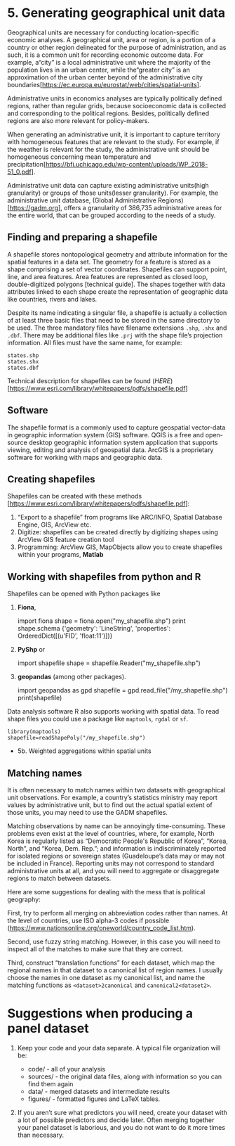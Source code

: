 # 5. Generating geographical unit data


Geographical units are necessary for conducting location-specific economic analyses. A geographical unit, area or region, is a portion of a country or other region delineated for the purpose of administration, and as such, it is a common unit for recording economic outcome data.  For example, a“city” is a local administrative unit where the majority of the population lives in an urban center, while the“greater city” is an approximation of the urban center beyond of the administrative city boundaries[https://ec.europa.eu/eurostat/web/cities/spatial-units].

 Administrative units in economics analyses are typically politically defined regions, rather than regular grids, because socioeconomic data is collected and corresponding to the political regions. Besides, politically defined regions are also more relevant for policy-makers.

 When generating an administrative unit, it is important to capture territory with homogeneous features that are relevant to the study. For example, if the weather is relevant for the study, the administrative unit should be homogeneous concerning mean temperature and precipitation[https://bfi.uchicago.edu/wp-content/uploads/WP_2018-51_0.pdf].

 Administrative unit data can capture existing administrative units(high granularity) or groups of those units(lesser granularity). For example, the administrative unit database, (Global Administrative Regions)[https://gadm.org], offers a granularity of 386,735 administrative areas for the entire world, that can be grouped according to the needs of a study.


## Finding and preparing a shapefile


A shapefile stores nontopological geometry and attribute information for the spatial features in a data set. The geometry for a feature is stored as a shape comprising a set of vector coordinates. Shapefiles can support point, line, and area features. Area features are represented as closed loop, double-digitized polygons [technical guide]. The shapes together with data attributes linked to each shape create the representation of geographic data like countries, rivers and lakes.

Despite its name indicating a singular file, a shapefile is actually a collection of at least three basic files that need to be stored in the same directory to be used. The three mandatory files have filename extensions `.shp`, `.shx` and `.dbf`. There may be additional files like `.prj` with the shape file’s projection information. All files must have the same name, for example:


    states.shp
    states.shx
    states.dbf


Technical description for shapefiles can be found (*HERE*)[https://www.esri.com/library/whitepapers/pdfs/shapefile.pdf]


## Software

The shapefile format is a commonly used to capture geospatial vector-data in geographic information system (GIS) software. QGIS is a free and open-source desktop geographic information system application that supports viewing, editing and analysis of geospatial data. ArcGIS is a proprietary software for working with maps and geographic data.

## Creating shapefiles

Shapefiles can be created with these methods [https://www.esri.com/library/whitepapers/pdfs/shapefile.pdf]:


1. “Export to a shapefile” from programs like ARC/INFO, Spatial Database Engine, GIS, ArcView etc.
2. Digitize: shapefiles can be created directly by digitizing shapes using ArcView GIS feature creation tool
3. Programming: ArcView GIS, MapObjects allow you to create shapefiles within your programs, **Matlab**
## Working with shapefiles from python and R


 Shapefiles can be opened with Python packages like
 1. **Fiona**,


    import fiona
    shape = fiona.open("my_shapefile.shp")
    print shape.schema
    {'geometry': 'LineString', 'properties': OrderedDict([(u'FID', 'float:11')])}


 2. **PyShp** or


    import shapefile
    shape = shapefile.Reader("my_shapefile.shp")


 3. **geopandas** (among other packages).


    import geopandas as gpd
    shapefile = gpd.read_file("/my_shapefile.shp")
    print(shapefile)


 Data analysis software R also supports working with spatial data. To read shape files you could use a package like `maptools`,  `rgdal` or `sf`.


    library(maptools)
    shapefile=readShapePoly("/my_shapefile.shp")


 - 5b. Weighted aggregations within spatial units

## Matching names

It is often necessary to match names within two datasets with geographical unit observations. For example, a country’s statistics ministry may report values by administrative unit, but to find out the actual spatial extent of those units, you may need to use the GADM shapefiles.

Matching observations by name can be annoyingly time-consuming. These problems even exist at the level of countries, where, for example, North Korea is regularly listed as “Democratic People's Republic of Korea”, “Korea, North”, and “Korea, Dem. Rep.”; and information is indiscriminately reported for isolated regions or sovereign states (Guadeloupe’s data may or may not be included in France). Reporting units may not correspond to standard administrative units at all, and you will need to aggregate or disaggregate regions to match between datasets.

Here are some suggestions for dealing with the mess that is political geography:

First, try to perform all merging on abbreviation codes rather than names. At the level of countries, use ISO alpha-3 codes if possible (https://www.nationsonline.org/oneworld/country_code_list.htm).

Second, use fuzzy string matching. However, in this case you will need to inspect all of the matches to make sure that they are correct.

Third, construct “translation functions” for each dataset, which map the regional names in that dataset to a canonical list of region names. I usually choose the names in one dataset as my canonical list, and name the matching functions as `<dataset>2canonical` and `canonical2<dataset2>`.

# Suggestions when producing a panel dataset
1. Keep your code and your data separate. A typical file organization will be:
    - code/ - all of your analysis
    - sources/ - the original data files, along with information so you can find them again
    - data/ - merged datasets and intermediate results
    - figures/ - formatted figures and LaTeX tables.

2. If you aren’t sure what predictors you will need, create your dataset with a lot of possible predictors and decide later. Often merging together your panel dataset is laborious, and you do not want to do it more times than necessary.

